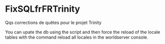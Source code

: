 # FixSQLfrFRTrinity
Qqs corrections de quêtes pour le projet Trinity

You can upate the db using the script and then force the reload of the locale tables with the command reload all locales in the worldserver console.
